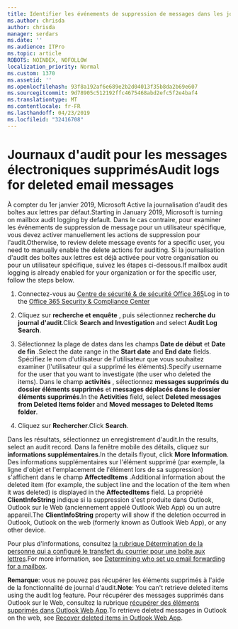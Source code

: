 ```yaml
---
title: Identifier les événements de suppression de messages dans les journaux d'audit
ms.author: chrisda
author: chrisda
manager: serdars
ms.date: ''
ms.audience: ITPro
ms.topic: article
ROBOTS: NOINDEX, NOFOLLOW
localization_priority: Normal
ms.custom: 1370
ms.assetid: ''
ms.openlocfilehash: 93f8a192af6e689e2b2d04013f35b8da2b69e607
ms.sourcegitcommit: 9d78905c512192ffc4675468abd2efc5f2e4baf4
ms.translationtype: MT
ms.contentlocale: fr-FR
ms.lasthandoff: 04/23/2019
ms.locfileid: "32416708"
---
```

# <a name="audit-logs-for-deleted-email-messages"></a><span data-ttu-id="4c5f8-102">Journaux d'audit pour les messages électroniques supprimés</span><span class="sxs-lookup"><span data-stu-id="4c5f8-102">Audit logs for deleted email messages</span></span>

<span data-ttu-id="4c5f8-103">À compter du 1er janvier 2019, Microsoft Active la journalisation d'audit des boîtes aux lettres par défaut.</span><span class="sxs-lookup"><span data-stu-id="4c5f8-103">Starting in January 2019, Microsoft is turning on mailbox audit logging by default.</span></span> <span data-ttu-id="4c5f8-104">Dans le cas contraire, pour examiner les événements de suppression de message pour un utilisateur spécifique, vous devez activer manuellement les actions de suppression pour l'audit.</span><span class="sxs-lookup"><span data-stu-id="4c5f8-104">Otherwise, to review delete message events for a specific user, you need to manually enable the delete actions for auditing.</span></span> <span data-ttu-id="4c5f8-105">Si la journalisation d'audit des boîtes aux lettres est déjà activée pour votre organisation ou pour un utilisateur spécifique, suivez les étapes ci-dessous.</span><span class="sxs-lookup"><span data-stu-id="4c5f8-105">If mailbox audit logging is already enabled for your organization or for the specific user, follow the steps below.</span></span>

1. <span data-ttu-id="4c5f8-106">Connectez-vous au [Centre de sécurité & de sécurité Office 365](https://protection.office.com/)</span><span class="sxs-lookup"><span data-stu-id="4c5f8-106">Log in to the [Office 365 Security & Compliance Center](https://protection.office.com/)</span></span>

2. <span data-ttu-id="4c5f8-107">Cliquez sur **recherche et enquête** , puis sélectionnez **recherche du journal d'audit**.</span><span class="sxs-lookup"><span data-stu-id="4c5f8-107">Click **Search and Investigation** and select **Audit Log Search**.</span></span>

3. <span data-ttu-id="4c5f8-108">Sélectionnez la plage de dates dans les champs **Date de début** et **Date de fin** .</span><span class="sxs-lookup"><span data-stu-id="4c5f8-108">Select the date range in the **Start date** and **End date** fields.</span></span> <span data-ttu-id="4c5f8-109">Spécifiez le nom d'utilisateur de l'utilisateur que vous souhaitez examiner (l'utilisateur qui a supprimé les éléments).</span><span class="sxs-lookup"><span data-stu-id="4c5f8-109">Specify username for the user that you want to investigate (the user who deleted the items).</span></span> <span data-ttu-id="4c5f8-110">Dans le champ **activités** , sélectionnez **messages supprimés du dossier éléments supprimés** et **messages déplacés dans le dossier éléments supprimés**.</span><span class="sxs-lookup"><span data-stu-id="4c5f8-110">In the **Activities** field, select **Deleted messages from Deleted Items folder** and **Moved messages to Deleted Items folder**.</span></span>

4. <span data-ttu-id="4c5f8-111">Cliquez sur **Rechercher**.</span><span class="sxs-lookup"><span data-stu-id="4c5f8-111">Click **Search**.</span></span>

<span data-ttu-id="4c5f8-112">Dans les résultats, sélectionnez un enregistrement d'audit.</span><span class="sxs-lookup"><span data-stu-id="4c5f8-112">In the results, select an audit record.</span></span> <span data-ttu-id="4c5f8-113">Dans la fenêtre mobile des détails, cliquez sur **informations supplémentaires**.</span><span class="sxs-lookup"><span data-stu-id="4c5f8-113">In the details flyout, click **More Information**.</span></span> <span data-ttu-id="4c5f8-114">Des informations supplémentaires sur l'élément supprimé (par exemple, la ligne d'objet et l'emplacement de l'élément lors de sa suppression) s'affichent dans le champ **AffectedItems** .</span><span class="sxs-lookup"><span data-stu-id="4c5f8-114">Additional information about the deleted item (for example, the subject line and the location of the item when it was deleted) is displayed in the **AffectedItems** field.</span></span> <span data-ttu-id="4c5f8-115">La propriété **ClientInfoString** indique si la suppression s'est produite dans Outlook, Outlook sur le Web (anciennement appelé Outlook Web App) ou un autre appareil.</span><span class="sxs-lookup"><span data-stu-id="4c5f8-115">The **ClientInfoString** property will show if the deletion occurred in Outlook, Outlook on the web (formerly known as Outlook Web App), or any other device.</span></span>

<span data-ttu-id="4c5f8-116">Pour plus d'informations, consultez [la rubrique Détermination de la personne qui a configuré le transfert du courrier pour une boîte aux lettres](https://docs.microsoft.com/office365/securitycompliance/auditing-troubleshooting-scenarios#determining-if-a-user-deleted-email-items).</span><span class="sxs-lookup"><span data-stu-id="4c5f8-116">For more information, see [Determining who set up email forwarding for a mailbox](https://docs.microsoft.com/office365/securitycompliance/auditing-troubleshooting-scenarios#determining-if-a-user-deleted-email-items).</span></span>

<span data-ttu-id="4c5f8-117">**Remarque**: vous ne pouvez pas récupérer les éléments supprimés à l'aide de la fonctionnalité de journal d'audit.</span><span class="sxs-lookup"><span data-stu-id="4c5f8-117">**Note**: You can't retrieve deleted items using the audit log feature.</span></span> <span data-ttu-id="4c5f8-118">Pour récupérer des messages supprimés dans Outlook sur le Web, consultez la rubrique [récupérer des éléments supprimés dans Outlook Web App](https://support.office.com/article/C3D8FC15-EEEF-4F1C-81DF-E27964B7EDD4).</span><span class="sxs-lookup"><span data-stu-id="4c5f8-118">To retrieve deleted messages in Outlook on the web, see [Recover deleted items in Outlook Web App](https://support.office.com/article/C3D8FC15-EEEF-4F1C-81DF-E27964B7EDD4).</span></span>

